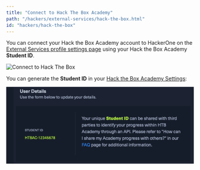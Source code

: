 ```yaml
---
title: "Connect to Hack The Box Academy"
path: "/hackers/external-services/hack-the-box.html"
id: "hackers/hack-the-box"
---
```


You can connect your Hack the Box Academy account to HackerOne on the [External Services profile settings page](http://localhost:8080/settings/external_services/edit) 
using your Hack the Box Academy **Student ID**.<br/>

![Connect to Hack The Box](./images/connect-htb.png)

You can generate the **Student ID** in your [Hack the Box Academy Settings](https://academy.hackthebox.com/settings):

![Hack The Box Academy student ID](./images/htb-student-id.png)
